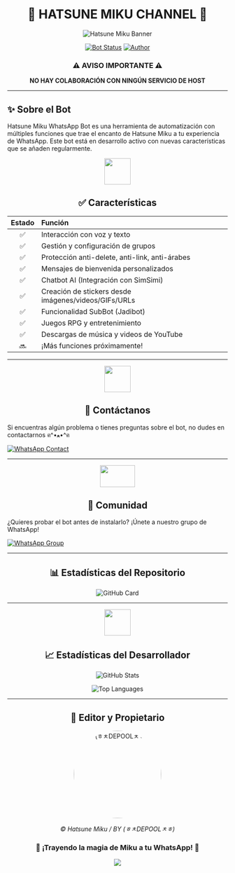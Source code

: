 <div align="center">
  
# 💙 HATSUNE MIKU CHANNEL 💙

![Hatsune Miku Banner](https://telegra.ph/file/5e7042bf17cde23989e71.jpg)

[![Bot Status](https://img.shields.io/badge/-SIMPLE--WHATSAPP--BOT-green?colorA=%21ff0000&colorB=%21017e40&style=for-the-badge)](https://github.com/Brauliovh3/HATSUNE-MIKU)
[![Author](https://img.shields.io/badge/Author-(ㅎㅊDEPOOLㅊㅎ)-turquoise.svg?style=for-the-badge&logo=github)](https://qu.ax/HWNA.jpg)

</div>

<div align="center">

### ⚠️ AVISO IMPORTANTE ⚠️
**NO HAY COLABORACIÓN CON NINGÚN SERVICIO DE HOST**

</div>

---

## ✨ Sobre el Bot

Hatsune Miku WhatsApp Bot es una herramienta de automatización con múltiples funciones que trae el encanto de Hatsune Miku a tu experiencia de WhatsApp. Este bot está en desarrollo activo con nuevas características que se añaden regularmente.

<div align="center">
  <img src="https://i.pinimg.com/originals/73/69/6e/73696e022df7cd5cb3d999c6875361dd.gif" width="60" height="60">
  
  ## ✅ Características
</div>

| Estado | Función |
|:------:|:--------|
| ✅ | Interacción con voz y texto |
| ✅ | Gestión y configuración de grupos |
| ✅ | Protección anti-delete, anti-link, anti-árabes |
| ✅ | Mensajes de bienvenida personalizados |
| ✅ | Chatbot AI (Integración con SimSimi) |
| ✅ | Creación de stickers desde imágenes/videos/GIFs/URLs |
| ✅ | Funcionalidad SubBot (Jadibot) |
| ✅ | Juegos RPG y entretenimiento |
| ✅ | Descargas de música y videos de YouTube |
| 🔜 | ¡Más funciones próximamente! |

---

<div align="center">
  <img src="https://i.pinimg.com/originals/19/80/6e/19806e91932e6054965fc83b85241270.gif" width="60" height="60">
  
  ## 📱 Contáctanos
</div>

Si encuentras algún problema o tienes preguntas sobre el bot, no dudes en contactarnos ฅ^•ﻌ•^ฅ

[![WhatsApp Contact](https://img.shields.io/badge/Soporte_WhatsApp-25D366?style=for-the-badge&logo=whatsapp&logoColor=white)](https://wa.me/51988514570)

---

<div align="center">
  <img src="https://static.wikia.nocookie.net/nyancat/images/d/d3/Nyan-cat.gif/revision/latest/scale-to-width-down/400?cb=20131231222500&path-prefix=es" width="80" height="50">
  
  ## 👥 Comunidad
</div>

¿Quieres probar el bot antes de instalarlo? ¡Únete a nuestro grupo de WhatsApp!

[![WhatsApp Group](https://img.shields.io/badge/Únete_al_Grupo-25D366?style=for-the-badge&logo=whatsapp&logoColor=white)](https://chat.whatsapp.com/ElP65wJ4eVCKg1QIqw8lyg)

---

<div align="center">
  
  ## 📊 Estadísticas del Repositorio
  
  ![GitHub Card](https://github-readme-stats.vercel.app/api/pin/?username=Brauliovh3&repo=HATSUNE-MIKU&theme=radical)
</div>

---

<div align="center">
  <img src="https://raw.githubusercontent.com/vilcajoal/vilcajoal/master/assets/octocat-anime.gif" width="60" height="60">
  
  ## 📈 Estadísticas del Desarrollador
  
  ![GitHub Stats](https://github-readme-stats.vercel.app/api?username=Brauliovh3&show_icons=true&theme=radical)
  
  ![Top Languages](https://github-readme-stats.vercel.app/api/top-langs/?username=Brauliovh3&layout=compact&theme=radical)
</div>

---

<div align="center">
  <h2>💫 Editor y Propietario</h2>
  <a href="https://github.com/Brauliovh3">
    <img src="https://github.com/Brauliovh3.png" width="200" height="200" style="border-radius: 50%;" alt="(ㅎㅊDEPOOLㅊㅎ)">
  </a>
  
  <p><i>© Hatsune Miku / BY (ㅎㅊDEPOOLㅊㅎ)</i></p>
</div>

<div align="center">
  
  ### 🎵 ¡Trayendo la magia de Miku a tu WhatsApp! 🎵
  
  ![](https://img.shields.io/badge/Hecho_con-💙-blue?style=for-the-badge)
</div>
